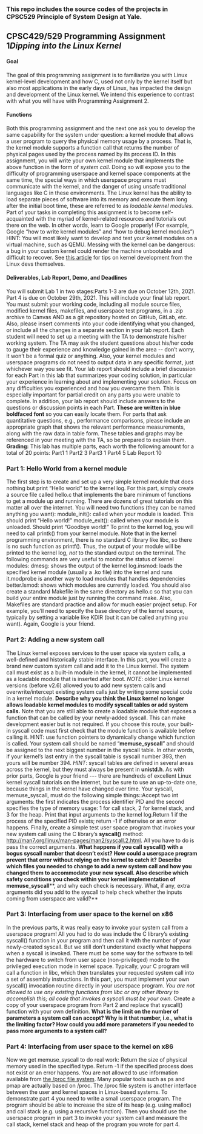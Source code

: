 ### This repo includes the source codes of the projects in CPSC529 Principle of System Design at Yale.

## CPSC429/529 Programming Assignment 1*Dipping into the Linux Kernel* 

#### Goal

The goal of this programming assignment is to familiarize you with Linux kernel-level development and how C, used not only by the kernel itself but also most applications in the early days of Linux, has impacted the design and development of the Linux kernel. We intend this experience to contrast with what you will have with Programming Assignment 2. 

#### Functions

Both this programming assignment and the next one ask you to develop the same capability for the system under question: a kernel module that allows a user program to query the physical memory usage by a process. That is, the kernel module supports a function call that returns the number of physical pages used by the process named by its process ID. 
In this assignment, you will write your own kernel module that implements the above function in the form of *system call*. Doing so will expose you to the difficulty of programming userspace and kernel space components at the same time, the special ways in which userspace programs must communicate with the kernel, and the danger of using unsafe traditional languages like C in these environments.
The Linux kernel has the ability to load separate pieces of software into its memory and execute them long after the initial boot time, these are referred to as *loadable kernel modules.* Part of your tasks in completing this assignment is to become self-acquainted with the myriad of kernel-related resources and tutorials out there on the web. In other words, learn to Google properly! (For example, Google “how to write kernel modules” and “how to debug kernel modules”) 
HINT: You will most likely want to develop and test your kernel modules on a virtual machine, such as QEMU. Messing with the kernel can be dangerous: a bug in your custom kernel could render the machine unbootable and difficult to recover. See [this article](https://lwn.net/Articles/660404/) for tips on kernel development from the Linux devs themselves. 

#### Deliverables, Lab Report, Demo, and Deadlines

You will submit Lab 1 in two stages:Parts 1-3 are due on October 12th, 2021. Part 4 is due on October 29th, 2021. This will include your final lab report. 
You must submit your working code, including all module source files, modified kernel files, makefiles, and userspace test programs, in a .zip archive to Canvas AND as a git repository hosted on GitHub, GitLab, etc. Also, please insert comments into your code identifying what you changed, or include all the changes in a separate section in your lab report. 
Each student will need to set up a meeting with the TA to demonstrate his/her working system. The TA may ask the student questions about his/her code to gauge their experience and knowledge gained in the area -- don’t worry, it won’t be a formal quiz or anything. Also, your kernel modules and userspace programs do not need to output data in any specific format, just whichever way you see fit. 
Your lab report should include a brief discussion for each Part in this lab that summarizes your coding solution, in particular your experience in learning about and implementing your solution. Focus on any difficulties you experienced and how you overcame them. This is especially important for partial credit on any parts you were unable to complete. In addition, your lab report should include answers to the questions or discussion points in each Part. **These are written in blue boldfaced font** so you can easily locate them. For parts that ask quantitative questions, e.g., performance comparisons, please include an appropriate graph that shows the relevant performance measurements, along with the raw data in table form. These tables and graphs may be referenced in your meeting with the TA, so be prepared to explain them.
**Grading:** This lab has multiple parts, each worth the following amount for a total of 20 points:
Part1 1
Part2 3
Part3 1
Part4 5
Lab Report 10
### Part 1: Hello World from a kernel module
The first step is to create and set up a very simple kernel module that does nothing but print “Hello world” to the kernel log. For this part, simply create a source file called hello.c that implements the bare minimum of functions to get a module up and running. There are dozens of great tutorials on this matter all over the internet. 
You will need two functions (they can be named anything you want): module_init(): called when your module is loaded. This should print “Hello world!” module_exit(): called when your module is unloaded. Should print “Goodbye world!”
To print to the kernel log, you will need to call printk() from your kernel module. Note that in the kernel programming environment, there is no standard C library like libc, so there is no such function as printf(). Thus, the output of your module will be printed to the kernel log, *not* to the standard output on the terminal.
The following commands are very useful to monitor the status of kernel modules: dmesg: shows the output of the kernel log.insmod: loads the specified kernel module (usually a .ko file) into the kernel and runs it.modprobe is another way to load modules that handles dependencies better.lsmod: shows which modules are currently loaded. 
You should also create a standard Makefile in the same directory as hello.c so that you can build your entire module just by running the command make. Also, Makefiles are standard practice and allow for much easier project setup. For example, you’ll need to specify the base directory of the kernel source, typically by setting a variable like KDIR (but it can be called anything you want). Again, Google is your friend. 

### Part 2: Adding a new system call

The Linux kernel exposes services to the user space via system calls, a well-defined and historically stable interface. In this part, you will create a brand new custom system call and add it to the Linux kernel. The system call must exist as a built-in module in the kernel, it cannot be implemented as a loadable module that is inserted after boot. 
*NOTE*: older Linux kernel versions (before v2.6) allowed you to add new system calls and overwrite/intercept existing system calls just by writing some special code in a kernel module. 
**Describe why you think the Linux kernel no longer allows loadable kernel modules to modify syscall tables or add system calls.** 
Note that you are still able to create a loadable module that exposes a function that can be called by your newly-added syscall. This can make development easier but is not required. If you choose this route, your built-in syscall code must first check that the module function is available before calling it. 
HINT: use function pointers to dynamically change which function is called. 
Your system call should be named “**memuse_syscall**” and should be assigned to the next biggest number in the syscall table. In other words, if your kernel’s last entry in the syscall table is syscall number 393, then yours will be number 394. 
*HINT*: syscall tables are defined in several areas across the kernel, but they must always be present in **unistd.h**. As with prior parts, Google is your friend --- there are hundreds of excellent Linux kernel syscall tutorials on the internet, but be sure to use an up-to-date one, because things in the kernel have changed over time. 
Your syscall, memuse_syscall, must do the following simple things::Accept two int arguments: the first indicates the process identifier PID and the second specifies the type of memory usage: 1 for call stack, 2 for kernel stack, and 3 for the heap. Print that input arguments to the kernel log.Return 1 if the process of the specified PID exists; return -1 if otherwise or an error happens.
Finally, create a simple test user space program that invokes your new system call using the C library’s **syscall()** method: http://man7.org/linux/man-pages/man2/syscall.2.html. All you have to do is pass the correct arguments.
**What happens if you call** **syscall()** **with a bogus syscall number that doesn’t exist? How could a userspace program prevent that error without relying on the kernel to catch it?**
**Describe which files you needed to change to add a new system call and how you changed them to accommodate your new syscall. Also describe which safety conditions you check within your kernel implementation of** **memuse_syscall****, and why each check is necessary. What, if any, extra arguments did you add to the syscall to help check whether the inputs coming from userspace are valid?**

### Part 3: Interfacing from user space to the kernel on x86

In the previous parts, it was really easy to invoke your system call from a userspace program! All you had to do was include the C library’s existing syscall() function in your program and then call it with the number of your newly-created syscall. 
But we still don’t understand exactly what happens when a syscall is invoked. There must be some way for the software to tell the hardware to switch from user space (non-privileged) mode to the privileged execution mode in kernel space. 
Typically, your C program will call a function in libc, which then translates your requested system call into a set of assembly instructions. In this part, you must implement your own syscall() invocation routine directly in your userspace program.
*You are not allowed to use any existing functions from libc or any other library to accomplish this; all code that invokes a syscall must be your own.*
Create a copy of your userspace program from Part 2 and replace that syscall() function with your own definition. 
**What is the limit on the number of parameters a system call can accept? Why is it that number, i.e., what is the limiting factor? How could you add more parameters if you needed to pass more arguments to a system call?**

### Part 4: Interfacing from user space to the kernel on x86
Now we get memuse_syscall to do real work:
Return the size of physical memory used in the specified type. Return -1 if the specified process does not exist or an error happens.
You are not allowed to use information available from [the /proc file system](https://www.kernel.org/doc/Documentation/filesystems/proc.txt). Many popular tools such as ps and pmap are actually based on /proc. The /proc file system is another interface between the user and kernel spaces in Linux-based systems.
To demonstrate part 4 you need to write a small userspace program. The program should be able to increase the size of its heap (e.g. using malloc) and call stack (e.g. using a recursive function). Then you should use the userspace program in part 3 to invoke your system call and measure the call stack, kernel stack and heap of the program you wrote for part 4.